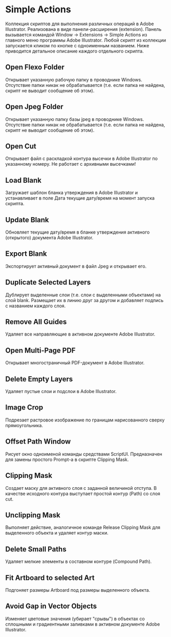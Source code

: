 # Simple Actions
Коллекция скриптов для выполнения различных операций в Adobe Illustrator. Реализована в виде панели-расширения (extension). Панель вызывается командой Window -> Extensions -> Simple Actions из главного меню программы Adobe Illustrator. Любой скрипт из коллекции запускается кликом по кнопке с одноименным названием. Ниже приводится детальное описание каждого отдельного скрипта.

## Open Flexo Folder
Открывает указанную рабочую папку в проводнике Windows. Отсутствие папки никак не обрабатывается (т.е. если папка не найдена, скрипт не выводит сообщение об этом).

## Open Jpeg Folder
Открывает указанную папку базы jpeg в проводнике Windows. Отсутствие папки никак не обрабатывается (т.е. если папка не найдена, скрипт не выводит сообщение об этом).

## Open Cut
Открывает файл с раскладкой контура высечки в Adobe Illustrator по указанному номеру. Не работает с архивными высечками!

## Load Blank
Загружает шаблон бланка утверждения в Adobe Illustrator и устанавливает в поле Дата текущие дату/время на момент запуска скрипта.

## Update Blank
Обновляет текущие дату/время в бланке утверждения активного (открытого) документа Adobe Illustrator.

## Export Blank
Экспортирует активный документ в файл Jpeg и открывает его.

## Duplicate Selected Layers
Дублирует выделенные слои (т.е. слои с выделенными объектами) на слой blank. Размещает их в линию друг за другом и добавляет подпись с названием каждого слоя.

## Remove All Guides
Удаляет все направляющие в активном документе Adobe Illustrator.

## Open Multi-Page PDF
Открывает многостраничный PDF-документ в Adobe Illustrator.

## Delete Empty Layers
Удаляет пустые слои и подслои в Adobe Illustrator.

## Image Crop
Подрезает растровое изображение по границам нарисованного сверху прямоугольника.

## Offset Path Window
Рисует окно одноименой команды средствами ScriptUI. Предназначен для замены простого Prompt-а в скрипте Clipping Mask.

## Clipping Mask
Создает маску для активного слоя с заданной величиной отступа. В качестве исходного контура выступает простой контур (Path) со слоя cut.

## Unclipping Mask
Выполняет действие, аналогичное команде Release Clipping Mask для выделенного объекта и удаляет контур маски.

## Delete Small Paths
Удаляет мелкие элементы в составном контуре (Compound Path).

## Fit Artboard to selected Art
Подгоняет размеры Artboard под размеры выделенного объекта.

## Avoid Gap in Vector Objects
Изменяет цветовые значения (убирает "срывы") в объектах со сплошными и градиентными заливками в активном документе Adobe Illustrator.
